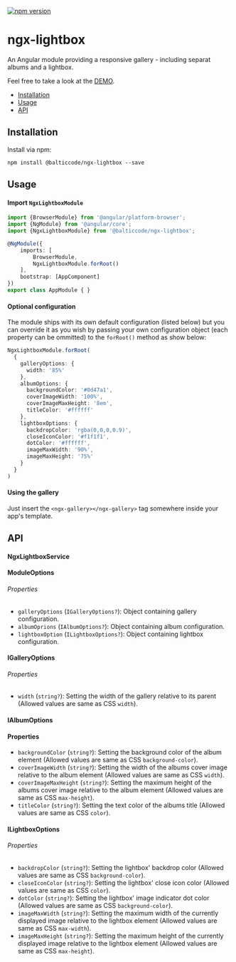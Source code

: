 [![npm version](https://img.shields.io/npm/v/@balticcode/ngx-lightbox.svg)](https://www.npmjs.com/package/@balticcode/ngx-lightbox)
# ngx-lightbox

An Angular module providing a responsive gallery - including separat albums and a lightbox.

Feel free to take a look at the [DEMO](https://balticcode.github.io/ngx-lightbox/).

* [Installation](#installation)
* [Usage](#usage)
* [API](#api)

## Installation

Install via npm:
```
npm install @balticcode/ngx-lightbox --save
```

## Usage

#### Import `NgxLightboxModule`

```ts
import {BrowserModule} from '@angular/platform-browser';
import {NgModule} from '@angular/core';
import {NgxLightboxModule} from '@balticcode/ngx-lightbox';

@NgModule({
    imports: [
        BrowserModule,
        NgxLightboxModule.forRoot()
    ],
    bootstrap: [AppComponent]
})
export class AppModule { }
```

#### Optional configuration

The module ships with its own default configuration (listed below) but you can override it as you wish by passing your own configuration object (each property can be ommitted) to the `forRoot()` method as show below:
```ts
NgxLightboxModule.forRoot(
  {
    galleryOptions: {
      width: '85%'
    },
    albumOptions: {
      backgroundColor: '#0d47a1',
      coverImageWidth: '100%',
      coverImageMaxHeight: '8em',
      titleColor: '#ffffff'
    },
    lightboxOptions: {
      backdropColor: 'rgba(0,0,0,0.9)',
      closeIconColor: '#f1f1f1',
      dotColor: '#ffffff',
      imageMaxWidth: '90%',
      imageMaxHeight: '75%'
    }
  }
)
```

#### Using the gallery

Just insert the `<ngx-gallery></ngx-gallery>` tag somewhere inside your app's template.

<ngx-gallery></ngx-gallery>

## API

#### NgxLightboxService

#### ModuleOptions

###### Properties

- `galleryOptions` (`IGalleryOptions?`): Object containing gallery configuration.
- `albumOprions` (`IAlbumOptions?`): Object containing album configuration.
- `lightboxOption` (`ILightboxOptions?`): Object containing lightbox configuration.

#### IGalleryOptions

###### Properties

- `width` (`string?`): Setting the width of the gallery relative to its parent (Allowed values are same as CSS `width`).

#### IAlbumOptions

#### Properties

- `backgroundColor` (`string?`): Setting the background color of the album element (Allowed values are same as CSS `background-color`).
- `coverImageWidth` (`string?`): Setting the width of the albums cover image relative to the album element (Allowed values are same as CSS `width`).
- `coverImageMaxHeight` (`string?`): Setting the maximum height of the albums cover image relative to the album element (Allowed values are same as CSS `max-height`).
- `titleColor` (`string?`): Setting the text color of the albums title (Allowed values are same as CSS `color`).

#### ILightboxOptions

###### Properties

- `backdropColor` (`string?`): Setting the lightbox' backdrop color (Allowed values are same as CSS `background-color`).
- `closeIconColor` (`string?`): Setting the lightbox' close icon color (Allowed values are same as CSS `color`).
- `dotColor` (`string?`): Setting the lightbox' image indicator dot color (Allowed values are same as CSS `background-color`).
- `imageMaxWidth` (`string?`): Setting the maximum width of the currently displayed image relative to the lightbox element (Allowed values are same as CSS `max-width`).
- `imageMaxHeight` (`string?`): Setting the maximum height of the currently displayed image relative to the lightbox element (Allowed values are same as CSS `max-height`).
